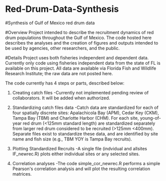 # Red-Drum-Data-Synthesis
#Synthesis of Gulf of Mexico red drum data

#Overview
Project intended to describe the recruitment dynamics of red drum populations throughout the Gulf of Mexico.
The code hosted here describes the analyses and the creation of figures and outputs intended to be used by agencies, other researchers, and the public.

#Details
Project uses both fisheries independent and dependent data.  Currently only code using fisheries independent data from the state of FL is available on this project.
All data are available via Florida Fish and Wildlife Research Institute; the raw data are not posted here.

The code currently has 4 steps or parts, described below:
1. Creating catch files
  -Currently not implemented pending review of collaborators.  It will be added when authorized.
  
2. Standardizing catch files data
  -Catch data are standardized for each of four spatially discrete sites: Apalachicola Bay (APM), Cedar Key (CKM), Tampa Bay (TBM) and Charlotte Harbor (CHM). For each site, young-of-year red drum (<125mm standard length) are standardized separately from larger red drum considered to be recruited (>125mm <400mm).  Separate files exist to standardize these data, and are identified by site name and fish size (e.g., TBM YOY is Tampa Bay recruits).
  
3. Plotting Standardized Recruits
  -A single file (indvidual and allsites IF_newrec.R) plots either individual sites or any selected sites.
  
4. Correlation analyses
   -The code simple_cor_newrec.R performs a simple Pearson's correlation analysis and will plot the resulting correlation matrices.

